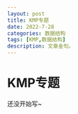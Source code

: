```yaml
---
layout: post
title: KMP专题
date: 2022-7-28
categories: 数据结构
tags: [KMP,数据结构]
description: 文章金句。
---
```


# KMP专题

还没开始写~











